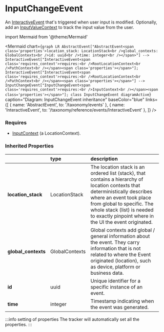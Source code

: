 # InputChangeEvent

An [InteractiveEvent](/taxonomy/reference/events/InteractiveEvent.md) that's triggered when user input is modified. Optionally, add an [InputValueContext](/taxonomy/reference/global-contexts/InputValueContext.md) to track the input value from the user.

import Mermaid from '@theme/Mermaid'

<Mermaid chart={`
    graph LR
      AbstractEvent["AbstractEvent<span class='properties'>location_stack: LocationStack<br />global_contexts: GlobalContexts<br />id: uuid<br />time: integer<br /></span>"] --> InteractiveEvent["InteractiveEvent<span class='requires_context'>requires:<br />RootLocationContext<br />PathContext<br /></span><span class='properties'></span>"];
      InteractiveEvent["InteractiveEvent<span class='requires_context'>requires:<br />RootLocationContext<br />PathContext<br /></span><span class='properties'></span>"] -->       InputChangeEvent["InputChangeEvent<span class='requires_context'>requires:<br />InputContext<br /></span><span class='properties'></span>"];
    class InputChangeEvent diagramActive
  `}
  caption="Diagram: InputChangeEvent inheritance"
  baseColor="blue"
  links={[
{ name: 'AbstractEvent', to: '/taxonomy/events' }, { name: 'InteractiveEvent', to: '/taxonomy/reference/events/InteractiveEvent' },   ]}
/>

### Requires

* [InputContext](../location-contexts/InputContext.md) (a LocationContext).

### Inherited Properties

|                      | type           | description                                                                                                                                                                                                                                                                  |
|:---------------------|:---------------|:-----------------------------------------------------------------------------------------------------------------------------------------------------------------------------------------------------------------------------------------------------------------------------|
| **location\_stack**  | LocationStack  | The location stack is an ordered list (stack), that contains a hierarchy of location contexts that deterministically describes where an event took place from global to specific. The whole stack (list) is needed to exactly pinpoint where in the UI the event originated. |
| **global\_contexts** | GlobalContexts | Global contexts add global / general information about the event. They carry information that is not related to where the Event originated (location), such as device, platform or business data.                                                                            |
| **id**               | uuid           | Unique identifier for a specific instance of an event.                                                                                                                                                                                                                       |
| **time**             | integer        | Timestamp indicating when the event was generated.                                                                                                                                                                                                                           |

:::info setting of properties
The tracker will automatically set all the properties.
:::
